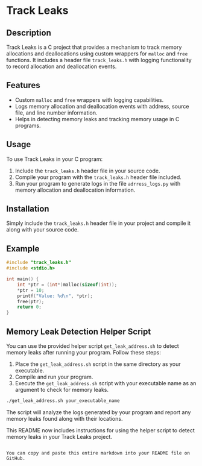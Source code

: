 # Track Leaks

## Description
Track Leaks is a C project that provides a mechanism to track memory allocations and deallocations using custom wrappers for `malloc` and `free` functions. It includes a header file `track_leaks.h` with logging functionality to record allocation and deallocation events.

## Features
- Custom `malloc` and `free` wrappers with logging capabilities.
- Logs memory allocation and deallocation events with address, source file, and line number information.
- Helps in detecting memory leaks and tracking memory usage in C programs.

## Usage
To use Track Leaks in your C program:
1. Include the `track_leaks.h` header file in your source code.
2. Compile your program with the `track_leaks.h` header file included.
3. Run your program to generate logs in the file `adrress_logs.py` with memory allocation and deallocation information.

## Installation
Simply include the `track_leaks.h` header file in your project and compile it along with your source code.

## Example
```c
#include "track_leaks.h"
#include <stdio.h>

int main() {
    int *ptr = (int*)malloc(sizeof(int));
    *ptr = 10;
    printf("Value: %d\n", *ptr);
    free(ptr);
    return 0;
}
```

## Memory Leak Detection Helper Script
You can use the provided helper script `get_leak_address.sh` to detect memory leaks after running your program. Follow these steps:
1. Place the `get_leak_address.sh` script in the same directory as your executable.
2. Compile and run your program.
3. Execute the `get_leak_address.sh` script with your executable name as an argument to check for memory leaks.

```bash
./get_leak_address.sh your_executable_name
```

The script will analyze the logs generated by your program and report any memory leaks found along with their locations.

This README now includes instructions for using the helper script to detect memory leaks in your Track Leaks project.
```

You can copy and paste this entire markdown into your README file on GitHub.

